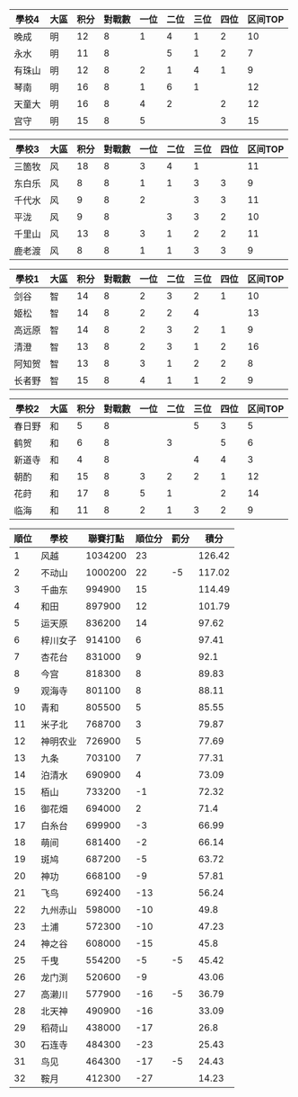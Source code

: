 | 學校4  | 大區 | 积分 | 對戰數 | 一位 | 二位 | 三位 | 四位 | 区间TOP |
| ------ | ---- | ---- | ------ | ---- | ---- | ---- | ---- | ------- |
| 晚成   | 明   | 12   | 8      | 1    | 4    | 1    | 2    | 10       |
| 永水   | 明   | 11   | 8      |      | 5    | 1    | 2    | 7       |
| 有珠山 | 明   | 12   | 8      | 2    | 1    | 4    | 1    | 9       |
| 琴南   | 明   | 16   | 8      | 1    | 6    | 1    |      | 12      |
| 天童大 | 明   | 16   | 8      | 4    | 2    |      | 2    | 12      |
| 宫守   | 明   | 15   | 8      | 5    |      |      | 3    | 15      |

| 學校3  | 大區 | 积分 | 對戰數 | 一位 | 二位 | 三位 | 四位 | 区间TOP |
| ------ | ---- | ---- | ------ | ---- | ---- | ---- | ---- | ------- |
| 三箇牧 | 风   | 18   | 8      | 3    | 4    | 1    |      | 11      |
| 东白乐 | 风   | 8    | 8      | 1    | 1    | 3    | 3    | 9       |
| 千代水 | 风   | 9    | 8      | 2    |      | 3    | 3    | 11      |
| 平泷   | 风   | 9    | 8      |      | 3    | 3    | 2    | 10      |
| 千里山 | 风   | 13   | 8      | 3    | 1    | 2    | 2    | 11      |
| 鹿老渡 | 风   | 8    | 8      | 1    | 1    | 3    | 3    | 9       |

| 學校1  | 大區 | 积分 | 對戰數 | 一位 | 二位 | 三位 | 四位 | 区间TOP |
| ------ | ---- | ---- | ------ | ---- | ---- | ---- | ---- | ------- |
| 剑谷   | 智   | 14   | 8      | 2    | 3    | 2    | 1    | 10      |
| 姬松   | 智   | 14   | 8      | 2    | 2    | 4    |      | 13      |
| 高远原 | 智   | 14   | 8      | 2    | 3    | 2    | 1    | 9       |
| 清澄   | 智   | 13   | 8      | 2    | 3    | 1    | 2    | 16      |
| 阿知贺 | 智   | 13   | 8      | 3    | 1    | 2    | 2    | 8       |
| 长者野 | 智   | 15   | 8      | 4    | 1    | 1    | 2    | 9       |

| 學校2  | 大區 | 积分 | 對戰數 | 一位 | 二位 | 三位 | 四位 | 区间TOP |
| ------ | ---- | ---- | ------ | ---- | ---- | ---- | ---- | ------- |
| 春日野 | 和   | 5    | 8      |      |      | 5    | 3    | 5       |
| 鹤贺   | 和   | 6    | 8      |      | 3    |      | 5    | 6       |
| 新道寺 | 和   | 4    | 8      |      |      | 4    | 4    | 3       |
| 朝酌   | 和   | 15   | 8      | 3    | 2    | 2    | 1    | 12      |
| 花莳   | 和   | 17   | 8      | 5    | 1    |      | 2    | 14      |
| 临海   | 和   | 11   | 8      | 2    | 1    | 3    | 2    | 9       |

| 順位 | 學校     | 聯賽打點 | 順位分 | 罰分 | 積分   |
| ---- | -------- | -------- | ------ | ---- | ------ |
| 1    | 风越     | 1034200  | 23     |      | 126.42 |
| 2    | 不动山   | 1000200  | 22     | -5   | 117.02 |
| 3    | 千曲东   | 994900   | 15     |      | 114.49 |
| 4    | 和田     | 897900   | 12     |      | 101.79 |
| 5    | 运天原   | 836200   | 14     |      | 97.62  |
| 6    | 梓川女子 | 914100   | 6      |      | 97.41  |
| 7    | 杏花台   | 831000   | 9      |      | 92.1   |
| 8    | 今宫     | 818300   | 8      |      | 89.83  |
| 9    | 观海寺   | 801100   | 8      |      | 88.11  |
| 10   | 青和     | 805500   | 5      |      | 85.55  |
| 11   | 米子北   | 768700   | 3      |      | 79.87  |
| 12   | 神明农业 | 726900   | 5      |      | 77.69  |
| 13   | 九条     | 703100   | 7      |      | 77.31  |
| 14   | 泊清水   | 690900   | 4      |      | 73.09  |
| 15   | 栢山     | 733200   | -1     |      | 72.32  |
| 16   | 御花畑   | 694000   | 2      |      | 71.4   |
| 17   | 白糸台   | 699900   | -3     |      | 66.99  |
| 18   | 萌间     | 681400   | -2     |      | 66.14  |
| 19   | 斑鸠     | 687200   | -5     |      | 63.72  |
| 20   | 神功     | 668100   | -9     |      | 57.81  |
| 21   | 飞鸟     | 692400   | -13    |      | 56.24  |
| 22   | 九州赤山 | 598000   | -10    |      | 49.8   |
| 23   | 土浦     | 572300   | -10    |      | 47.23  |
| 24   | 神之谷   | 608000   | -15    |      | 45.8   |
| 25   | 千曳     | 554200   | -5     | -5   | 45.42  |
| 26   | 龙门渕   | 520600   | -9     |      | 43.06  |
| 27   | 高濑川   | 577900   | -16    | -5   | 36.79  |
| 28   | 北天神   | 490900   | -16    |      | 33.09  |
| 29   | 稻荷山   | 438000   | -17    |      | 26.8   |
| 30   | 石连寺   | 484300   | -23    |      | 25.43  |
| 31   | 鸟见     | 464300   | -17    | -5   | 24.43  |
| 32   | 鞍月     | 412300   | -27    |      | 14.23  |

